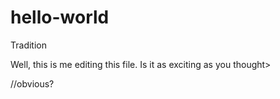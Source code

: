 # hello-world
Tradition
<p>Well, this is me editing this file. Is it as exciting as you thought></p>  //obvious?

